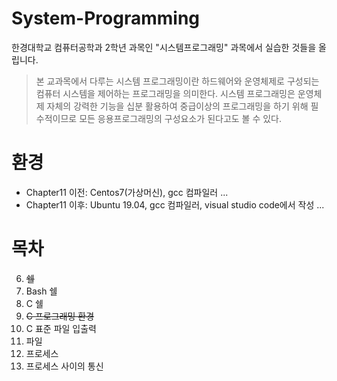 # System-Programming
한경대학교 컴퓨터공학과 2학년 과목인 "시스템프로그래밍" 과목에서 실습한 것들을 올립니다.
> 본 교과목에서 다루는 시스템 프로그래밍이란 하드웨어와 운영체제로 구성되는 컴퓨터 시스템을 제어하는 프로그래밍을 의미한다.
시스템 프로그래밍은 운영체제 자체의 강력한 기능을 십분 활용하여 중급이상의 프로그래밍을 하기 위해 필수적이므로
모든 응용프로그래밍의 구성요소가 된다고도 볼 수 있다.

# 환경 
- Chapter11 이전: Centos7(가상머신), gcc 컴파일러 ...
- Chapter11 이후: Ubuntu 19.04, gcc 컴파일러, visual studio code에서 작성 ...

# 목차
6. ~~쉘~~
7. Bash 쉘
8. C 쉘
9. ~~C 프로그래밍 환경~~
10. C 표준 파일 입출력
11. 파일
12. 프로세스
13. 프로세스 사이의 통신